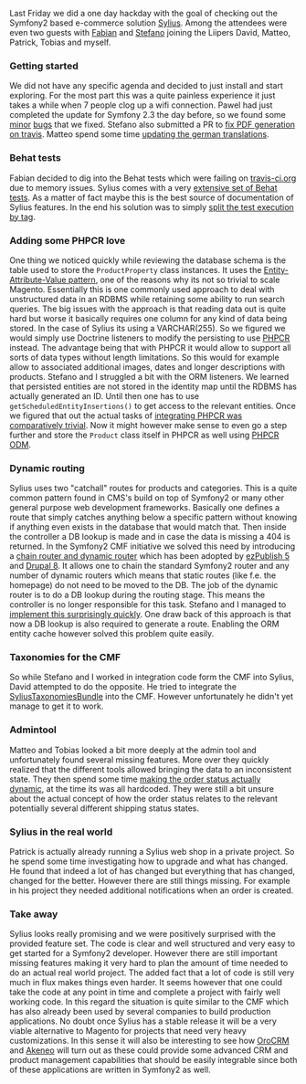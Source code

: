 Last Friday we did a one day hackday with the goal of checking out the Symfony2 based e-commerce solution [Sylius](http://sylius.org). Among the attendees were even two guests with [Fabian](https://github.com/headrevision) and [Stefano](https://github.com/stewe) joining the Liipers David, Matteo, Patrick, Tobias and myself.
### Getting started
We did not have any specific agenda and decided to just install and start exploring. For the most part this was a quite painless experience it just takes a while when 7 people clog up a wifi connection. Pawel had just completed the update for Symfony 2.3 the day before, so we found some [minor](https://github.com/Sylius/SyliusProductBundle/pull/19) [bugs](https://github.com/Sylius/SyliusVariableProductBundle/pull/12) that we fixed. Stefano also submitted a PR to [fix PDF generation on travis](https://github.com/Sylius/Sylius/pull/246). Matteo spend some time [updating the german translations](https://github.com/Sylius/Sylius/pull/252).
### Behat tests
Fabian decided to dig into the Behat tests which were failing on [travis-ci.org](http://travis-ci.org) due to memory issues. Sylius comes with a very [extensive set of Behat tests](https://github.com/Sylius/Sylius/tree/master/features). As a matter of fact maybe this is the best source of documentation of Sylius features. In the end his solution was to simply [split the test execution by tag](https://github.com/Sylius/Sylius/pull/251/files).
### Adding some PHPCR love
One thing we noticed quickly while reviewing the database schema is the table used to store the ``ProductProperty`` class instances. It uses the [Entity-Attribute-Value pattern](http://en.wikipedia.org/wiki/Entity–attribute–value_model), one of the reasons why its not so trivial to scale Magento. Essentially this is one commonly used approach to deal with unstructured data in an RDBMS while retaining some ability to run search queries. The big issues with the approach is that reading data out is quite hard but worse it basically requires one column for any kind of data being stored. In the case of Sylius its using a VARCHAR(255). So we figured we would simply use Doctrine listeners to modify the persisting to use [PHPCR](http://phpcr.github.io) instead. The advantage being that with PHPCR it would allow to support all sorts of data types without length limitations. So this would for example allow to associated additional images, dates and longer descriptions with products. Stefano and I struggled a bit with the ORM listeners. We learned that persisted entities are not stored in the identity map until the RDBMS has actually generated an ID. Until then one has to use ``getScheduledEntityInsertions()`` to get access to the relevant entities. Once we figured that out the actual tasks of [integrating PHPCR was comparatively trivial](https://github.com/Sylius/Sylius/pull/247/files). Now it might however make sense to even go a step further and store the ``Product`` class itself in PHPCR as well using [PHPCR ODM](http://www.doctrine-project.org/projects/phpcr-odm.html).
### Dynamic routing
Sylius uses two "catchall" routes for products and categories. This is a quite common pattern found in CMS's build on top of Symfony2 or many other general purpose web development frameworks. Basically one defines a route that simply catches anything below a specific pattern without knowing if anything even exists in the database that would match that. Then inside the controller a DB lookup is made and in case the data is missing a 404 is returned. In the Symfony2 CMF initiative we solved this need by introducing a [chain router and dynamic router](http://symfony.com/doc/master/cmf/components/routing.html) which has been adopted by [ezPublish 5](https://github.com/ezsystems/ezpublish-community/blob/master/composer.json#L31) and [Drupal 8](https://drupal.org/node/1874500). It allows one to chain the standard Symfony2 router and any number of dynamic routers which means that static routes (like f.e. the homepage) do not need to be moved to the DB. The job of the dynamic router is to do a DB lookup during the routing stage. This means the controller is no longer responsible for this task. Stefano and I managed to [implement this surprisingly quickly](https://github.com/Sylius/Sylius/pull/255). One draw back of this approach is that now a DB lookup is also required to generate a route. Enabling the ORM entity cache however solved this problem quite easily.
### Taxonomies for the CMF
So while Stefano and I worked in integration code form the CMF into Sylius, David attempted to do the opposite. He tried to integrate the [SyliusTaxonomiesBundle](https://github.com/Sylius/SyliusTaxonomiesBundle) into the CMF. However unfortunately he didn't yet manage to get it to work.
### Admintool
Matteo and Tobias looked a bit more deeply at the admin tool and unfortunately found several missing features. More over they quickly realized that the different tools allowed bringing the data to an inconsistent state. They then spend some time [making the order status actually dynamic](https://github.com/Sylius/Sylius/pull/248), at the time its was all hardcoded. They were still a bit unsure about the actual concept of how the order status relates to the relevant potentially several different shipping status states.
### Sylius in the real world
Patrick is actually already running a Sylius web shop in a private project. So he spend some time investigating how to upgrade and what has changed. He found that indeed a lot of has changed but everything that has changed, changed for the better. However there are still things missing. For example in his project they needed additional notifications when an order is created.
### Take away
Sylius looks really promising and we were positively surprised with the provided feature set. The code is clear and well structured and very easy to get started for a Symfony2 developer. However there are still important missing features making it very hard to plan the amount of time needed to do an actual real world project. The added fact that a lot of code is still very much in flux makes things even harder. It seems however that one could take the code at any point in time and complete a project with fairly well working code. In this regard the situation is quite similar to the CMF which has also already been used by several companies to build production applications. No doubt once Sylius has a stable release it will be a very viable alternative to Magento for projects that need very heavy customizations. In this sense it will also be interesting to see how [OroCRM](http://www.orocrm.com) and [Akeneo](http://www.akeneo.com) will turn out as these could provide some advanced CRM and product management capabilities that should be easily integrable since both of these applications are written in Symfony2 as well.
